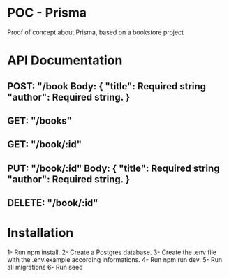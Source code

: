 # POC - Prisma
Proof of concept about Prisma, based on a bookstore project



# API Documentation
POST: "/book
Body: {
    "title": Required string
    "author": Required string.
}
----------------------------------
GET: "/books"
----------------------------------
GET: "/book/:id"
----------------------------------
PUT: "/book/:id"
Body: {
    "title": Required string
    "author": Required string.
}
----------------------------------
DELETE: "/book/:id"
----------------------------------



# Installation
1- Run npm install.
2- Create a Postgres database.
3- Create the .env file with the .env.example according informations.
4- Run npm run dev.
5- Run all migrations
6- Run seed